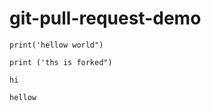 # git-pull-request-demo


```
print('hellow world")
````
```
print ('ths is forked")
```   
```
hi
```

```
hellow
```
